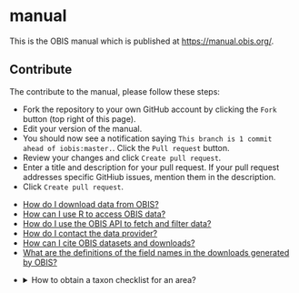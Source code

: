 # manual

This is the OBIS manual which is published at https://manual.obis.org/.

## Contribute

The contribute to the manual, please follow these steps:

- Fork the repository to your own GitHub account by clicking the `Fork` button (top right of this page).
- Edit your version of the manual.
- You should now see a notification saying `This branch is 1 commit ahead of iobis:master.`. Click the `Pull request` button.
- Review your changes and click `Create pull request`.
- Enter a title and description for your pull request. If your pull request addresses specific GitHiub issues, mention them in the description.
- Click `Create pull request`.

<ul>
  <li><a href="access.html#obis-homepage-and-dataset-pages">How do I download data from OBIS?</a></li>
  <li><a href="access.html#r-package">How can I use R to access OBIS data?</a></li>
  <li><a href="access.html#api">How do I use the OBIS API to fetch and filter data?</a></li>
  <li><a href="access.html#api">How do I contact the data provider?</a></li>
  <li><a href="citing.html">How can I cite OBIS datasets and downloads?</a></li>
  <li><a href="access.html#interpreting-downloaded-files-from-obis">What are the definitions of the field names in the downloads generated by OBIS?</a></li>
</ul>
<ul>
  <li><details>
    <summary>How to obtain a taxon checklist for an area?</summary>
    <br>
    There are a few possible ways to obtain a taxon checklist for a given area. We will obtain a checklist of species in the Albain EEZ as an example. To do this we will create a bounding box around our area of interest, and then apply filters to simplify the geometry.
    ```r
    library(mregions)
    library(dplyr)
    library(robis)
    library(sf)
    #obtain Albanian EEZ as sf
    geom <- mr_shp(key = "MarineRegions:eez", filter = "Albanian Exclusive Economic Zone", maxFeatures = NULL)
    #get WKT for the bounding box
    wkt <- st_as_text(st_as_sfc(st_bbox(geom)), digits = 6)
    #fetch occurrences for bounding box
    occ <- occurrence(geometry = wkt) %>%
      st_as_sf(coords = c("decimalLongitude", "decimalLatitude"), crs = 4326)
    #filter using geometry
    occ_filtered <- occ %>%
      filter(st_intersects(geometry, geom, sparse = FALSE)) %>%
      as_tibble() %>%
      select(-geometry)
    #get taxa
    alb_taxa <- occ_filtered %>%
      group_by(phylum, class, order, family, genus, species, scientificName) %>%
      summarize(records = n())
    ```
  </details></li>
</ul>
